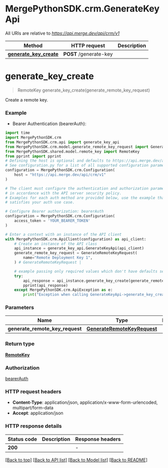 # MergePythonSDK.crm.GenerateKeyApi

All URIs are relative to *https://api.merge.dev/api/crm/v1*

| Method                                                           | HTTP request           | Description |
| ---------------------------------------------------------------- | ---------------------- | ----------- |
| [**generate_key_create**](GenerateKeyApi.md#generate_key_create) | **POST** /generate-key |

# **generate_key_create**

> RemoteKey generate_key_create(generate_remote_key_request)

Create a remote key.

### Example

- Bearer Authentication (bearerAuth):

```python
import time
import MergePythonSDK.crm
from MergePythonSDK.crm.api import generate_key_api
from MergePythonSDK.crm.model.generate_remote_key_request import GenerateRemoteKeyRequest
from MergePythonSDK.shared.model.remote_key import RemoteKey
from pprint import pprint
# Defining the host is optional and defaults to https://api.merge.dev/api/crm/v1
# See configuration.py for a list of all supported configuration parameters.
configuration = MergePythonSDK.crm.Configuration(
    host = "https://api.merge.dev/api/crm/v1"
)

# The client must configure the authentication and authorization parameters
# in accordance with the API server security policy.
# Examples for each auth method are provided below, use the example that
# satisfies your auth use case.

# Configure Bearer authorization: bearerAuth
configuration = MergePythonSDK.crm.Configuration(
    access_token = 'YOUR_BEARER_TOKEN'
)

# Enter a context with an instance of the API client
with MergePythonSDK.crm.ApiClient(configuration) as api_client:
    # Create an instance of the API class
    api_instance = generate_key_api.GenerateKeyApi(api_client)
    generate_remote_key_request = GenerateRemoteKeyRequest(
        name="Remote Deployment Key 1",
    ) # GenerateRemoteKeyRequest |

    # example passing only required values which don't have defaults set
    try:
        api_response = api_instance.generate_key_create(generate_remote_key_request)
        pprint(api_response)
    except MergePythonSDK.crm.ApiException as e:
        print("Exception when calling GenerateKeyApi->generate_key_create: %s\n" % e)
```

### Parameters

| Name                            | Type                                                        | Description | Notes |
| ------------------------------- | ----------------------------------------------------------- | ----------- | ----- |
| **generate_remote_key_request** | [**GenerateRemoteKeyRequest**](GenerateRemoteKeyRequest.md) |             |

### Return type

[**RemoteKey**](RemoteKey.md)

### Authorization

[bearerAuth](../README.md#bearerAuth)

### HTTP request headers

- **Content-Type**: application/json, application/x-www-form-urlencoded, multipart/form-data
- **Accept**: application/json

### HTTP response details

| Status code | Description | Response headers |
| ----------- | ----------- | ---------------- |
| **200**     |             | -                |

[[Back to top]](#) [[Back to API list]](../README.md#documentation-for-api-endpoints) [[Back to Model list]](../README.md#documentation-for-models) [[Back to README]](../README.md)
